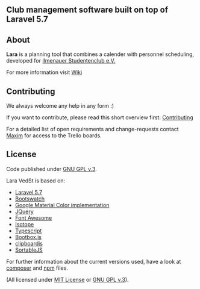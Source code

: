 ## Club management software built on top of Laravel 5.7

## About
**Lara** is a planning tool that combines a calender with personnel scheduling, developed for [Ilmenauer Studentenclub e.V.](http://www.il-sc.de)

For more information visit [Wiki](https://github.com/ILSCeV/Lara/wiki)


## Contributing
We always welcome any help in any form :)

If you want to contribute, please read this short overview first: [Contributing](https://github.com/ILSCeV/Lara/wiki/Contributing)

For a detailed list of open requirements and change-requests contact [Maxim](https://github.com/4D44H) for access to the Trello boards.


## License
Code published under [GNU GPL v.3](https://github.com/ILSCeV/Lara/blob/master/LICENSE).

Lara VedSt is based on: 
- [Laravel 5.7](http://laravel.com)
- [Bootswatch](http://bootswatch.com)
- [Google Material Color implementation](https://github.com/danlevan/google-material-color)
- [JQuery](http://jquery.com)
- [Font Awesome](http://fortawesome.github.io/Font-Awesome) 
- [Isotope](http://isotope.metafizzy.co/)
- [Typescript](http://www.typescriptlang.org/)
- [Bootbox.js](http://bootboxjs.com/)
- [clipboardjs](https://clipboardjs.com/)
- [SortableJS](https://github.com/RubaXa/Sortable)

For further information about the current versions used, have a look at [composer](composer.json) and [npm](package.json) files.

(All licensed under [MIT License](http://opensource.org/licenses/MIT) or [GNU GPL v.3](http://opensource.org/licenses/GPL-3.0)).
